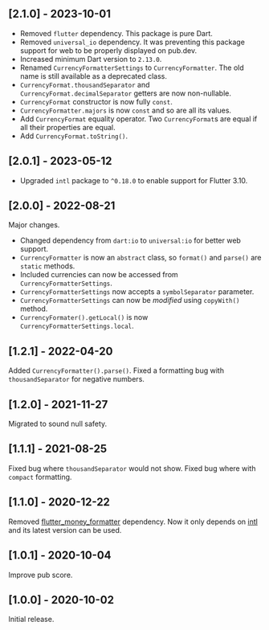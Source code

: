 ## [2.1.0] - 2023-10-01

- Removed `flutter` dependency. This package is pure Dart.
- Removed `universal_io` dependency. It was preventing this package support for web to be properly displayed on pub.dev.
- Increased minimum Dart version to `2.13.0`.
- Renamed `CurrencyFormatterSettings` to `CurrencyFormatter`. The old name is still available as a deprecated class.
- `CurrencyFormat.thousandSeparator` and `CurrencyFormat.decimalSeparator` getters are now non-nullable.
- `CurrencyFormat` constructor is now fully `const`.
- `CurrencyFormatter.majors` is now `const` and so are all its values.
- Add `CurrencyFormat` equality operator. Two `CurrencyFormat`s are equal if all their properties are equal.
- Add `CurrencyFormat.toString()`.

## [2.0.1] - 2023-05-12

- Upgraded `intl` package to `^0.18.0` to enable support for Flutter 3.10.

## [2.0.0] - 2022-08-21

Major changes.

- Changed dependency from `dart:io` to `universal:io` for better web support.
- `CurrencyFormatter` is now an `abstract` class, so `format()` and `parse()` are `static` methods.
- Included currencies can now be accessed from `CurrencyFormatterSettings`.
- `CurrencyFormatterSettings` now accepts a `symbolSeparator` parameter.
- `CurrencyFormatterSettings` can now be _modified_ using `copyWith()` method.
- `CurrencyFormater().getLocal()` is now `CurrencyFormatterSettings.local`.

## [1.2.1] - 2022-04-20

Added `CurrencyFormatter().parse()`.
Fixed a formatting bug with `thousandSeparator` for negative numbers.

## [1.2.0] - 2021-11-27

Migrated to sound null safety.

## [1.1.1] - 2021-08-25

Fixed bug where `thousandSeparator` would not show.
Fixed bug where with `compact` formatting.

## [1.1.0] - 2020-12-22

Removed [flutter_money_formatter](https://pub.dev/packages/flutter_money_formatter) dependency. Now
it only depends on [intl](https://pub.dev/packages/intl) and its latest version can be used.

## [1.0.1] - 2020-10-04

Improve pub score.

## [1.0.0] - 2020-10-02

Initial release.
